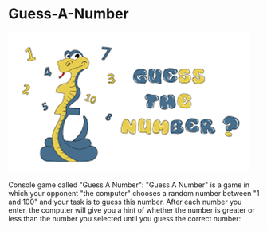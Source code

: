 # Guess-A-Number

![img.png](img.png)

Console game called "Guess A Number":  "Guess A Number" is a game in which your opponent "the computer" chooses a random number between "1 and 100" and your task is to guess this number. After each number you enter, the computer will give you a hint of whether the number is greater or less than the number you selected until you guess the correct number: 
